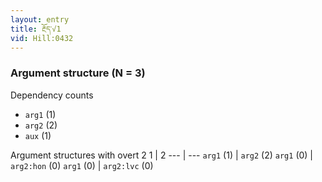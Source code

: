 ```yaml
---
layout: entry
title: རྔོད་√1
vid: Hill:0432
---
```

### Argument structure (N = 3)
Dependency counts
* `arg1` (1)
* `arg2` (2)
* `aux` (1)


Argument structures with overt 2
1 | 2
--- | ---
`arg1` (1) | `arg2` (2)
`arg1` (0) | `arg2:hon` (0)
`arg1` (0) | `arg2:lvc` (0)
